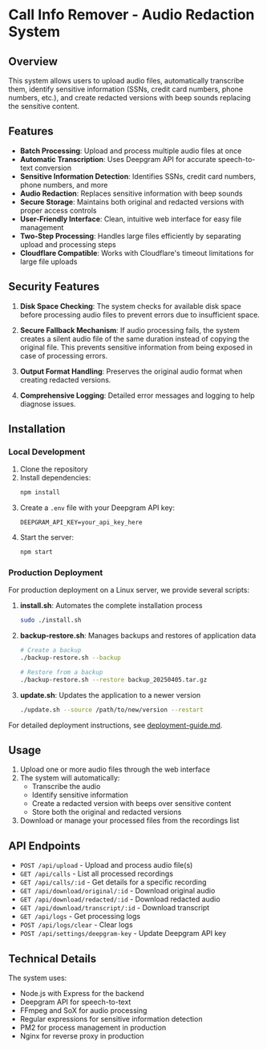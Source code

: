 # Call Info Remover - Audio Redaction System

## Overview

This system allows users to upload audio files, automatically transcribe them, identify sensitive information (SSNs, credit card numbers, phone numbers, etc.), and create redacted versions with beep sounds replacing the sensitive content.

## Features

- **Batch Processing**: Upload and process multiple audio files at once
- **Automatic Transcription**: Uses Deepgram API for accurate speech-to-text conversion
- **Sensitive Information Detection**: Identifies SSNs, credit card numbers, phone numbers, and more
- **Audio Redaction**: Replaces sensitive information with beep sounds
- **Secure Storage**: Maintains both original and redacted versions with proper access controls
- **User-Friendly Interface**: Clean, intuitive web interface for easy file management
- **Two-Step Processing**: Handles large files efficiently by separating upload and processing steps
- **Cloudflare Compatible**: Works with Cloudflare's timeout limitations for large file uploads

## Security Features

1. **Disk Space Checking**: The system checks for available disk space before processing audio files to prevent errors due to insufficient space.

2. **Secure Fallback Mechanism**: If audio processing fails, the system creates a silent audio file of the same duration instead of copying the original file. This prevents sensitive information from being exposed in case of processing errors.

3. **Output Format Handling**: Preserves the original audio format when creating redacted versions.

4. **Comprehensive Logging**: Detailed error messages and logging to help diagnose issues.

## Installation

### Local Development

1. Clone the repository
2. Install dependencies:
   ```bash
   npm install
   ```
3. Create a `.env` file with your Deepgram API key:
   ```
   DEEPGRAM_API_KEY=your_api_key_here
   ```
4. Start the server:
   ```bash
   npm start
   ```

### Production Deployment

For production deployment on a Linux server, we provide several scripts:

1. **install.sh**: Automates the complete installation process
   ```bash
   sudo ./install.sh
   ```

2. **backup-restore.sh**: Manages backups and restores of application data
   ```bash
   # Create a backup
   ./backup-restore.sh --backup
   
   # Restore from a backup
   ./backup-restore.sh --restore backup_20250405.tar.gz
   ```

3. **update.sh**: Updates the application to a newer version
   ```bash
   ./update.sh --source /path/to/new/version --restart
   ```

For detailed deployment instructions, see [deployment-guide.md](deployment-guide.md).

## Usage

1. Upload one or more audio files through the web interface
2. The system will automatically:
   - Transcribe the audio
   - Identify sensitive information
   - Create a redacted version with beeps over sensitive content
   - Store both the original and redacted versions
3. Download or manage your processed files from the recordings list

## API Endpoints

- `POST /api/upload` - Upload and process audio file(s)
- `GET /api/calls` - List all processed recordings
- `GET /api/calls/:id` - Get details for a specific recording
- `GET /api/download/original/:id` - Download original audio
- `GET /api/download/redacted/:id` - Download redacted audio
- `GET /api/download/transcript/:id` - Download transcript
- `GET /api/logs` - Get processing logs
- `POST /api/logs/clear` - Clear logs
- `POST /api/settings/deepgram-key` - Update Deepgram API key

## Technical Details

The system uses:
- Node.js with Express for the backend
- Deepgram API for speech-to-text
- FFmpeg and SoX for audio processing
- Regular expressions for sensitive information detection
- PM2 for process management in production
- Nginx for reverse proxy in production
